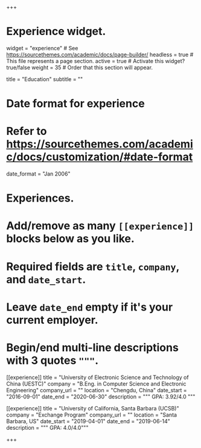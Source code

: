 +++
# Experience widget.
widget = "experience"  # See https://sourcethemes.com/academic/docs/page-builder/
headless = true  # This file represents a page section.
active = true  # Activate this widget? true/false
weight = 35  # Order that this section will appear.

title = "Education"
subtitle = ""

# Date format for experience
#   Refer to https://sourcethemes.com/academic/docs/customization/#date-format
date_format = "Jan 2006"

# Experiences.
#   Add/remove as many `[[experience]]` blocks below as you like.
#   Required fields are `title`, `company`, and `date_start`.
#   Leave `date_end` empty if it's your current employer.
#   Begin/end multi-line descriptions with 3 quotes `"""`.
[[experience]]
  title = "University of Electronic Science and Technology of China (UESTC)"
  company = "B.Eng. in Computer Science and Electronic Engineering"
  company_url = ""
  location = "Chengdu, China"
  date_start = "2016-09-01"
  date_end = "2020-06-30"
  description = """
  GPA: 3.92/4.0 """

[[experience]]
  title = "University of California, Santa Barbara (UCSB)"
  company = "Exchange Program"
  company_url = ""
  location = "Santa Barbara, US"
  date_start = "2019-04-01"
  date_end = "2019-06-14"
  description = """
  GPA: 4.0/4.0"""

+++
